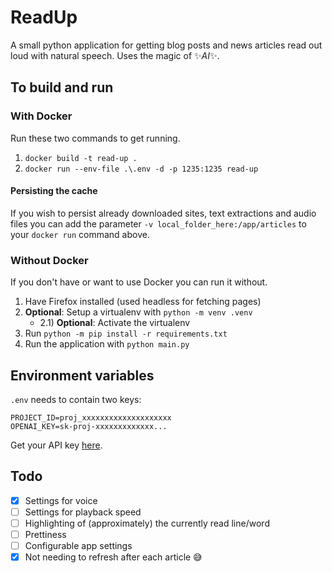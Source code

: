 # ReadUp
A small python application for getting blog posts and news articles read out loud with natural speech. Uses the magic of ✨*AI*✨.

## To build and run

### With Docker
Run these two commands to get running.
1) `docker build -t read-up .`
2) `docker run --env-file .\.env -d -p 1235:1235 read-up`

#### Persisting the cache
If you wish to persist already downloaded sites, text extractions and audio files you can add the parameter `-v local_folder_here:/app/articles` to your `docker run` command above.

### Without Docker
If you don't have or want to use Docker you can run it without.

1) Have Firefox installed (used headless for fetching pages)
2) **Optional**: Setup a virtualenv with `python -m venv .venv`
    - 2.1) **Optional**: Activate the virtualenv
3) Run `python -m pip install -r requirements.txt`
4) Run the application with `python main.py`



## Environment variables
`.env` needs to contain two keys:
```.env
PROJECT_ID=proj_xxxxxxxxxxxxxxxxxxxx
OPENAI_KEY=sk-proj-xxxxxxxxxxxxx...
```
Get your API key [here](https://platform.openai.com/settings/organization/api-keys).




## Todo
 - [x] Settings for voice
 - [ ] Settings for playback speed
 - [ ] Highlighting of (approximately) the currently read line/word
 - [ ] Prettiness 
 - [ ] Configurable app settings
 - [x] Not needing to refresh after each article 😅
